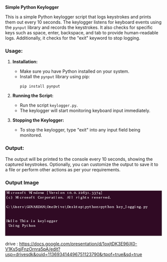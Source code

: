 **Simple Python Keylogger**

This is a simple Python keylogger script that logs keystrokes and prints them out every 10 seconds. The keylogger listens for keyboard events using the `pynput` library and records the keystrokes. It also checks for specific keys such as space, enter, backspace, and tab to provide human-readable logs. Additionally, it checks for the "exit" keyword to stop logging.

### Usage:

1. **Installation:**
    - Make sure you have Python installed on your system.
    - Install the `pynput` library using pip:
        ```
        pip install pynput
        ```

2. **Running the Script:**
    - Run the script `keylogger.py`.
    - The keylogger will start monitoring keyboard input immediately.

3. **Stopping the Keylogger:**
    - To stop the keylogger, type "exit" into any input field being monitored.

### Output:

The output will be printed to the console every 10 seconds, showing the captured keystrokes. Optionally, you can customize the output to save it to a file or perform other actions as per your requirements.

### Output Image

![Output Image](https://github.com/GOVARDAN-N-A/Keylogger/blob/main/Keylogger_output.png?raw=true)

drive : https://docs.google.com/presentation/d/1oxjtDK3E96jX0-V1Ks5gjFnzOrnra5pA/edit?usp=drivesdk&ouid=113693414496751123790&rtpof=true&sd=true
